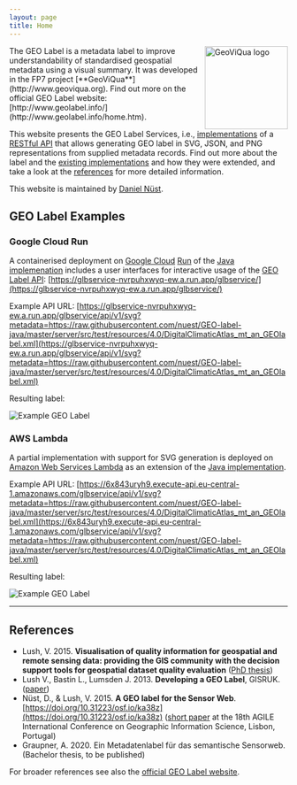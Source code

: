 ```yaml
---
layout: page
title: Home
---
```


<img title="GeoViQua logo" src="{{ 'assets/geoviqua_logo.png' | relative_url }}" style="float: right" width="150" />
The GEO Label is a metadata label to improve understandability of standardised geospatial metadata using a visual summary.
It was developed in the FP7 project [**GeoViQua**](http://www.geoviqua.org).
Find out more on the official GEO Label website: [http://www.geolabel.info/](http://www.geolabel.info/home.htm).

This website presents the GEO Label Services, i.e., [implementations](/implementations) of a [RESTful API](/api) that allows generating GEO label in SVG, JSON, and PNG representations from supplied metadata records.
Find out more about the label and the [existing implementations](/implementations) and how they were extended, and take a look at the [references](#references) for more detailed information.

This website is maintained by [Daniel Nüst](https://nordholmen.net).

## GEO Label Examples

### Google Cloud Run

A containerised deployment on [Google Cloud](https://en.wikipedia.org/wiki/Google_Cloud_Platform) [Run](https://cloud.google.com/run/) of the [Java implemenation](/implementation) includes a user interfaces for interactive usage of the [GEO Label API](/api): [https://glbservice-nvrpuhxwyq-ew.a.run.app/glbservice/](https://glbservice-nvrpuhxwyq-ew.a.run.app/glbservice/)

Example API URL: [https://glbservice-nvrpuhxwyq-ew.a.run.app/glbservice/api/v1/svg?metadata=https://raw.githubusercontent.com/nuest/GEO-label-java/master/server/src/test/resources/4.0/DigitalClimaticAtlas_mt_an_GEOlabel.xml](https://glbservice-nvrpuhxwyq-ew.a.run.app/glbservice/api/v1/svg?metadata=https://raw.githubusercontent.com/nuest/GEO-label-java/master/server/src/test/resources/4.0/DigitalClimaticAtlas_mt_an_GEOlabel.xml)

Resulting label:

![Example GEO Label](https://glbservice-nvrpuhxwyq-ew.a.run.app/glbservice/api/v1/svg?metadata=https://raw.githubusercontent.com/nuest/GEO-label-java/master/server/src/test/resources/4.0/DigitalClimaticAtlas_mt_an_GEOlabel.xml)

### AWS Lambda

A partial implementation with support for SVG generation is deployed on [Amazon Web Services Lambda](https://en.wikipedia.org/wiki/AWS_Lambda) as an extension of the [Java implementation](/implementation).

Example API URL: [https://6x843uryh9.execute-api.eu-central-1.amazonaws.com/glbservice/api/v1/svg?metadata=https://raw.githubusercontent.com/nuest/GEO-label-java/master/server/src/test/resources/4.0/DigitalClimaticAtlas_mt_an_GEOlabel.xml](https://6x843uryh9.execute-api.eu-central-1.amazonaws.com/glbservice/api/v1/svg?metadata=https://raw.githubusercontent.com/nuest/GEO-label-java/master/server/src/test/resources/4.0/DigitalClimaticAtlas_mt_an_GEOlabel.xml)

Resulting label:

![Example GEO Label](https://6x843uryh9.execute-api.eu-central-1.amazonaws.com/glbservice/api/v1/svg?metadata=https://raw.githubusercontent.com/nuest/GEO-label-java/master/server/src/test/resources/4.0/DigitalClimaticAtlas_mt_an_GEOlabel.xml)

----------

## References

- Lush, V. 2015. **Visualisation of quality information for geospatial and remote sensing data: providing the GIS community with the decision support tools for geospatial dataset quality evaluation** ([PhD thesis](https://research.aston.ac.uk/en/studentTheses/visualisation-of-quality-information-for-geospatial-and-remote-se))
- Lush V., Bastin L., Lumsden J. 2013. **Developing a GEO Label**, GISRUK. ([paper](http://www.geos.ed.ac.uk/~gisteac/proceedingsonline/GISRUK2013/gisruk2013_submission_44.pdf))
- Nüst, D., & Lush, V. 2015. **A GEO label for the Sensor Web**. [https://doi.org/10.31223/osf.io/ka38z](https://doi.org/10.31223/osf.io/ka38z) ([short paper](https://agile-online.org/Conference_Paper/cds/agile_2015/shortpapers/115/115_Paper_in_PDF.pdf) at the 18th AGILE International Conference on Geographic Information Science, Lisbon, Portugal)
- Graupner, A. 2020. Ein Metadatenlabel für das semantische Sensorweb. (Bachelor thesis, to be published)

For broader references see also the [official GEO Label website](http://www.geolabel.info/references.htm).
